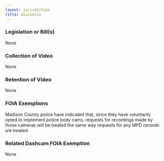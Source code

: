 ```yaml
---
layout: jurisdiction
title: Wisconsin
---
```


### Legislation or Bill(s)

None

### Collection of Video

None

### Retention of Video

None

### FOIA Exemptions

Madison County police have indicated that, since they have voluntarily opted to implement police body cams, requests for recordings made by those cameras will be treated the same way requests for any MPD records are treated.

### Related Dashcam FOIA Exemption

None
